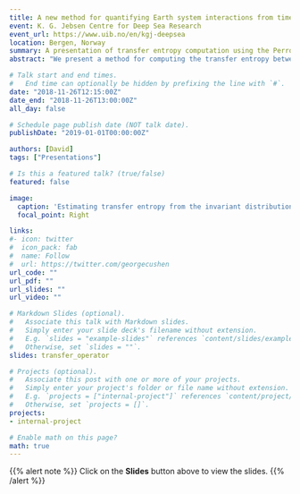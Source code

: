 ```yaml
---
title: A new method for quantifying Earth system interactions from time series
event: K. G. Jebsen Centre for Deep Sea Research
event_url: https://www.uib.no/en/kgj-deepsea
location: Bergen, Norway
summary: A presentation of transfer entropy computation using the Perron-Frobenius operator.
abstract: "We present a method for computing the transfer entropy between time series using Ulam’s approximation of the Perron-Frobenius (transfer) operator associated with the map generating the dynamics. Our method differs from standard transfer entropy estimators in that the invariant measure is estimated not directly from the data points but from the invariant distribution of the transfer operator approximated from the data points. We discuss the robustness of our method to sparse and noisy data, and assess its performance relative to other transfer entropy estimators."

# Talk start and end times.
#   End time can optionally be hidden by prefixing the line with `#`.
date: "2018-11-26T12:15:00Z"
date_end: "2018-11-26T13:00:00Z"
all_day: false

# Schedule page publish date (NOT talk date).
publishDate: "2019-01-01T00:00:00Z"

authors: [David]
tags: ["Presentations"]

# Is this a featured talk? (true/false)
featured: false

image:
  caption: 'Estimating transfer entropy from the invariant distribution'
  focal_point: Right

links:
#- icon: twitter
#  icon_pack: fab
#  name: Follow
#  url: https://twitter.com/georgecushen
url_code: ""
url_pdf: ""
url_slides: ""
url_video: ""

# Markdown Slides (optional).
#   Associate this talk with Markdown slides.
#   Simply enter your slide deck's filename without extension.
#   E.g. `slides = "example-slides"` references `content/slides/example-slides.md`.
#   Otherwise, set `slides = ""`.
slides: transfer_operator

# Projects (optional).
#   Associate this post with one or more of your projects.
#   Simply enter your project's folder or file name without extension.
#   E.g. `projects = ["internal-project"]` references `content/project/deep-learning/index.md`.
#   Otherwise, set `projects = []`.
projects:
- internal-project

# Enable math on this page?
math: true
---
```


{{% alert note %}}
Click on the **Slides** button above to view the slides.
{{% /alert %}}

<!--Slides can be added in a few ways:

- **Create** slides using Academic's [*Slides*](https://sourcethemes.com/academic/docs/managing-content/#create-slides) feature and link using `slides` parameter in the front matter of the talk file
- **Upload** an existing slide deck to `static/` and link using `url_slides` parameter in the front matter of the talk file
- **Embed** your slides (e.g. Google Slides) or presentation video on this page using [shortcodes](https://sourcethemes.com/academic/docs/writing-markdown-latex/).

Further talk details can easily be added to this page using *Markdown* and $\rm \LaTeX$ math code.
-->
